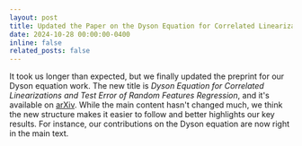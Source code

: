 ```yaml
---
layout: post
title: Updated the Paper on the Dyson Equation for Correlated Linearizations
date: 2024-10-28 00:00:00-0400
inline: false
related_posts: false
---
```


It took us longer than expected, but we finally updated the preprint for our Dyson equation work. The new title is *Dyson Equation for Correlated Linearizations and Test Error of Random Features Regression*, and it's available on [arXiv](https://arxiv.org/abs/2312.09194v2). While the main content hasn't changed much, we think the new structure makes it easier to follow and better highlights our key results. For instance, our contributions on the Dyson equation are now right in the main text.